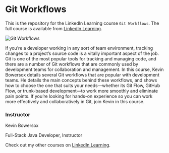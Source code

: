 # Git Workflows

This is the repository for the LinkedIn Learning course `Git Workflows`. The full course is available from [LinkedIn Learning][lil-course-url]. 


![Git Workflows][lil-thumbnail-url]

If you’re a developer working in any sort of team environment, tracking changes to a project’s source code is a vitally important aspect of the job. Git is one of the most popular tools for tracking and managing code, and there are a number of Git workflows that are commonly used by development teams for collaboration and management. In this course, Kevin Bowersox details several Git workflows that are popular with development teams. He details the main concepts behind these workflows, and shows how to choose the one that suits your needs—whether its Git Flow, GitHub Flow, or trunk-based development—to work more smoothly and eliminate pain points. If you’re looking for hands-on experience so you can work more effectively and collaboratively in Git, join Kevin in this course.

### Instructor

Kevin Bowersox

Full-Stack Java Developer, Instructor

Check out my other courses on [LinkedIn Learning](https://www.linkedin.com/learning/instructors/kevin-bowersox).

[lil-course-url]: https://www.linkedin.com/learning/git-workflows
[lil-thumbnail-url]: https://user-images.githubusercontent.com/28540243/200742696-e631d384-f572-4306-8283-0fc456243b82.jpeg